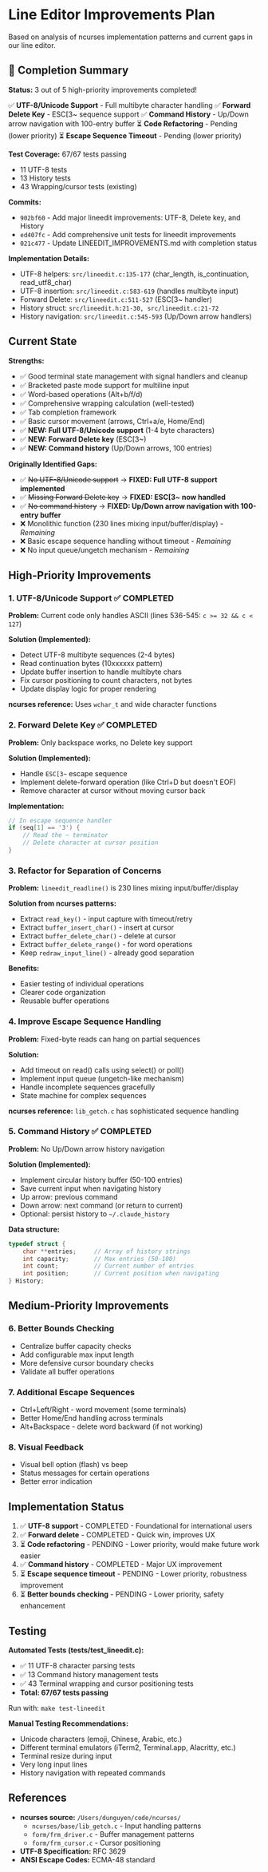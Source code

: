 # Line Editor Improvements Plan

Based on analysis of ncurses implementation patterns and current gaps in our line editor.

## 🎉 Completion Summary

**Status:** 3 out of 5 high-priority improvements completed!

✅ **UTF-8/Unicode Support** - Full multibyte character handling
✅ **Forward Delete Key** - ESC[3~ sequence support
✅ **Command History** - Up/Down arrow navigation with 100-entry buffer
⏳ **Code Refactoring** - Pending (lower priority)
⏳ **Escape Sequence Timeout** - Pending (lower priority)

**Test Coverage:** 67/67 tests passing
- 11 UTF-8 tests
- 13 History tests
- 43 Wrapping/cursor tests (existing)

**Commits:**
- `902bf60` - Add major lineedit improvements: UTF-8, Delete key, and History
- `ed407fc` - Add comprehensive unit tests for lineedit improvements
- `021c477` - Update LINEEDIT_IMPROVEMENTS.md with completion status

**Implementation Details:**
- UTF-8 helpers: `src/lineedit.c:135-177` (char_length, is_continuation, read_utf8_char)
- UTF-8 insertion: `src/lineedit.c:583-619` (handles multibyte input)
- Forward Delete: `src/lineedit.c:511-527` (ESC[3~ handler)
- History struct: `src/lineedit.h:21-30, src/lineedit.c:21-72`
- History navigation: `src/lineedit.c:545-593` (Up/Down arrow handlers)

## Current State

**Strengths:**
- ✅ Good terminal state management with signal handlers and cleanup
- ✅ Bracketed paste mode support for multiline input
- ✅ Word-based operations (Alt+b/f/d)
- ✅ Comprehensive wrapping calculation (well-tested)
- ✅ Tab completion framework
- ✅ Basic cursor movement (arrows, Ctrl+a/e, Home/End)
- ✅ **NEW: Full UTF-8/Unicode support** (1-4 byte characters)
- ✅ **NEW: Forward Delete key** (ESC[3~)
- ✅ **NEW: Command history** (Up/Down arrows, 100 entries)

**Originally Identified Gaps:**
- ✅ ~~No UTF-8/Unicode support~~ → **FIXED: Full UTF-8 support implemented**
- ✅ ~~Missing Forward Delete key~~ → **FIXED: ESC[3~ now handled**
- ✅ ~~No command history~~ → **FIXED: Up/Down arrow navigation with 100-entry buffer**
- ❌ Monolithic function (230 lines mixing input/buffer/display) - *Remaining*
- ❌ Basic escape sequence handling without timeout - *Remaining*
- ❌ No input queue/ungetch mechanism - *Remaining*

## High-Priority Improvements

### 1. UTF-8/Unicode Support ✅ COMPLETED
**Problem:** Current code only handles ASCII (lines 536-545: `c >= 32 && c < 127`)

**Solution (Implemented):**
- Detect UTF-8 multibyte sequences (2-4 bytes)
- Read continuation bytes (10xxxxxx pattern)
- Update buffer insertion to handle multibyte chars
- Fix cursor positioning to count characters, not bytes
- Update display logic for proper rendering

**ncurses reference:** Uses `wchar_t` and wide character functions

### 2. Forward Delete Key ✅ COMPLETED
**Problem:** Only backspace works, no Delete key support

**Solution (Implemented):**
- Handle `ESC[3~` escape sequence
- Implement delete-forward operation (like Ctrl+D but doesn't EOF)
- Remove character at cursor without moving cursor back

**Implementation:**
```c
// In escape sequence handler
if (seq[1] == '3') {
    // Read the ~ terminator
    // Delete character at cursor position
}
```

### 3. Refactor for Separation of Concerns
**Problem:** `lineedit_readline()` is 230 lines mixing input/buffer/display

**Solution from ncurses patterns:**
- Extract `read_key()` - input capture with timeout/retry
- Extract `buffer_insert_char()` - insert at cursor
- Extract `buffer_delete_char()` - delete at cursor
- Extract `buffer_delete_range()` - for word operations
- Keep `redraw_input_line()` - already good separation

**Benefits:**
- Easier testing of individual operations
- Clearer code organization
- Reusable buffer operations

### 4. Improve Escape Sequence Handling
**Problem:** Fixed-byte reads can hang on partial sequences

**Solution:**
- Add timeout on read() calls using select() or poll()
- Implement input queue (ungetch-like mechanism)
- Handle incomplete sequences gracefully
- State machine for complex sequences

**ncurses reference:** `lib_getch.c` has sophisticated sequence handling

### 5. Command History ✅ COMPLETED
**Problem:** No Up/Down arrow history navigation

**Solution (Implemented):**
- Implement circular history buffer (50-100 entries)
- Save current input when navigating history
- Up arrow: previous command
- Down arrow: next command (or return to current)
- Optional: persist history to `~/.claude_history`

**Data structure:**
```c
typedef struct {
    char **entries;     // Array of history strings
    int capacity;       // Max entries (50-100)
    int count;          // Current number of entries
    int position;       // Current position when navigating
} History;
```

## Medium-Priority Improvements

### 6. Better Bounds Checking
- Centralize buffer capacity checks
- Add configurable max input length
- More defensive cursor boundary checks
- Validate all buffer operations

### 7. Additional Escape Sequences
- Ctrl+Left/Right - word movement (some terminals)
- Better Home/End handling across terminals
- Alt+Backspace - delete word backward (if not working)

### 8. Visual Feedback
- Visual bell option (flash) vs beep
- Status messages for certain operations
- Better error indication

## Implementation Status

1. ✅ **UTF-8 support** - COMPLETED - Foundational for international users
2. ✅ **Forward delete** - COMPLETED - Quick win, improves UX
3. ⏳ **Code refactoring** - PENDING - Lower priority, would make future work easier
4. ✅ **Command history** - COMPLETED - Major UX improvement
5. ⏳ **Escape sequence timeout** - PENDING - Lower priority, robustness improvement
6. ⏳ **Better bounds checking** - PENDING - Lower priority, safety enhancement

## Testing

**Automated Tests (tests/test_lineedit.c):**
- ✅ 11 UTF-8 character parsing tests
- ✅ 13 Command history management tests
- ✅ 43 Terminal wrapping and cursor positioning tests
- **Total: 67/67 tests passing**

Run with: `make test-lineedit`

**Manual Testing Recommendations:**
- Unicode characters (emoji, Chinese, Arabic, etc.)
- Different terminal emulators (iTerm2, Terminal.app, Alacritty, etc.)
- Terminal resize during input
- Very long input lines
- History navigation with repeated commands

## References

- **ncurses source:** `/Users/dunguyen/code/ncurses/`
  - `ncurses/base/lib_getch.c` - Input handling patterns
  - `form/frm_driver.c` - Buffer management patterns
  - `form/frm_cursor.c` - Cursor positioning
- **UTF-8 Specification:** RFC 3629
- **ANSI Escape Codes:** ECMA-48 standard
